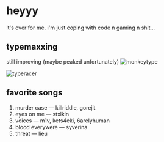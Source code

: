 # heyyy
it's over for me. i'm just coping with code n gaming n shit...

## typemaxxing
still improving (maybe peaked unfortunately)
![monkeytype](https://github.com/cerealexperiments/cerealexperiments/assets/94980092/56f1d2eb-f27e-469b-a69b-de6924cc2a7c)


![typeracer](https://github.com/cerealexperiments/cerealexperiments/assets/94980092/da27a565-5822-4178-80b1-06fbc94f4be9)

## favorite songs
1. murder case — killriddle, gorejit
2. eyes on me — stxlkin
3. voices — m1v, kets4eki, 6arelyhuman
4. blood everywere — syverina
5. threat — lieu
